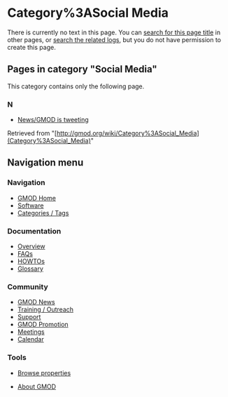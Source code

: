 



<span id="top"></span>




# <span dir="auto">Category%3ASocial Media</span>











There is currently no text in this page. You can [search for this page
title](Special%3ASearch/Social_Media "Special:Search/Social Media") in
other pages, or <span class="plainlinks"><a
href="http://gmod.org/mediawiki/index.php?title=Special:Log&amp;page=Category%3ASocial_Media"
class="external text" rel="nofollow">search the related logs</a></span>,
but you do not have permission to create this page.




## Pages in category "Social Media"

This category contains only the following page.



### N

- [News/GMOD is tweeting](News/GMOD_is_tweeting "News/GMOD is tweeting")





Retrieved from
"[http://gmod.org/wiki/Category%3ASocial_Media](Category%3ASocial_Media)"





## Navigation menu






### 



<a href="Main_Page"
style="background-image: url(../images/GMOD-cogs.png);"
title="Visit the main page"></a>


### Navigation



- <span id="n-GMOD-Home">[GMOD Home](Main_Page)</span>
- <span id="n-Software">[Software](GMOD_Components)</span>
- <span id="n-Categories-.2F-Tags">[Categories /
  Tags](Categories)</span>




### Documentation



- <span id="n-Overview">[Overview](Overview)</span>
- <span id="n-FAQs">[FAQs](Category%3AFAQ)</span>
- <span id="n-HOWTOs">[HOWTOs](Category%3AHOWTO)</span>
- <span id="n-Glossary">[Glossary](Glossary)</span>




### Community



- <span id="n-GMOD-News">[GMOD News](GMOD_News)</span>
- <span id="n-Training-.2F-Outreach">[Training /
  Outreach](Training_and_Outreach)</span>
- <span id="n-Support">[Support](Support)</span>
- <span id="n-GMOD-Promotion">[GMOD Promotion](GMOD_Promotion)</span>
- <span id="n-Meetings">[Meetings](Meetings)</span>
- <span id="n-Calendar">[Calendar](Calendar)</span>




### Tools

- <span id="t-smwbrowselink"><a href="Special%3ABrowse/Category%3ASocial_Media" rel="smw-browse">Browse
  properties</a></span>



- <span id="footer-places-about">[About
  GMOD](GMOD%3AAbout "GMOD%3AAbout")</span>

<!-- -->




